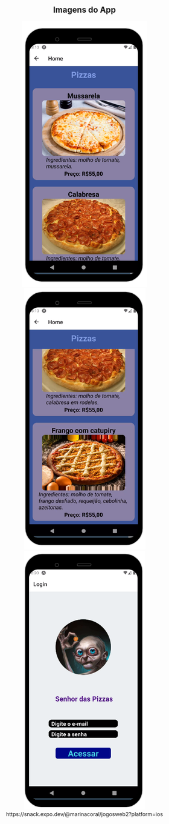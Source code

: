 <h2 align="center">Imagens do App</h2>

<div align="center">
  <img src="home1.png"></img>
</div>

<div align="center">
  <img src="home2.png"></img>
</div>

<div align="center">
  <img src="login.png"></img>
</div>



<div align="center">
  https://snack.expo.dev/@marinacoral/jogosweb2?platform=ios
</div>
